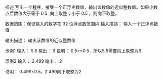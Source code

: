 描述
写出一个程序，接受一个正浮点数值，输出该数值的近似整数值。如果小数点后数值大于等于 0.5 ,向上取整；小于 0.5 ，则向下取整。

数据范围：保证输入的数字在 32 位浮点数范围内
输入描述：
输入一个正浮点数值

输出描述：
输出该数值的近似整数值

示例1
输入：
5.5
输出：
6
说明：
0.5>=0.5，所以5.5需要向上取整为6   


示例2
输入：
2.499
输出：
2

说明：
0.499<0.5，2.499向下取整为2   